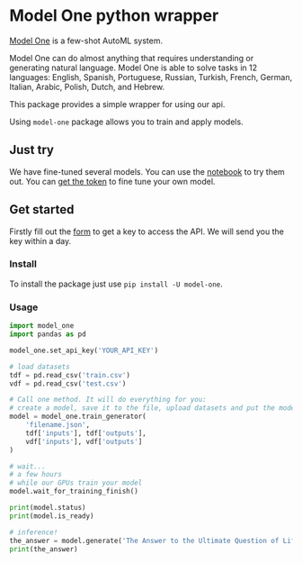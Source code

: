 # Model One python wrapper

[Model One](https://model-one.ai) is a few-shot AutoML system.

Model One can do almost anything that requires understanding or generating natural language. Model One is able to solve tasks in 12 languages: English, Spanish, Portuguese, Russian, Turkish, French, German, Italian, Arabic, Polish, Dutch, and Hebrew.

This package provides a simple wrapper for using our api.

Using `model-one` package allows you to train and apply models.

## Just try
We have fine-tuned several models. You can use the [notebook](https://colab.research.google.com/github/beyondml/model-one-py/blob/main/playbook.ipynb) to try them out. You can [get the token](https://model-one.ai/#rec435480002) to fine tune your own model.

## Get started

Firstly fill out the [form](https://model-one.ai/#rec435480002) to get a key to access the API. We will send you the key within a day.

### Install
To install the package just use `pip install -U model-one`.

### Usage

```py
import model_one
import pandas as pd

model_one.set_api_key('YOUR_API_KEY')

# load datasets
tdf = pd.read_csv('train.csv')
vdf = pd.read_csv('test.csv')

# Call one method. It will do everything for you:
# create a model, save it to the file, upload datasets and put the model in the queue for training.
model = model_one.train_generator(
    'filename.json',
    tdf['inputs'], tdf['outputs'],
    vdf['inputs'], vdf['outputs']
)

# wait...
# a few hours
# while our GPUs train your model
model.wait_for_training_finish()

print(model.status)
print(model.is_ready)

# inference!
the_answer = model.generate('The Answer to the Ultimate Question of Life, the Universe, and Everything')
print(the_answer)
```
